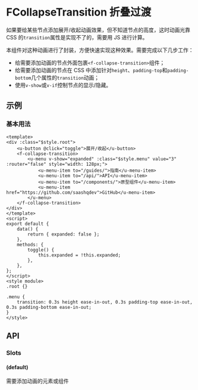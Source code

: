 <!-- 该 README.md 根据 api.yaml 和 docs/*.md 自动生成，为了方便在 GitHub 和 NPM 上查阅。如需修改，请查看源文件 -->

# FCollapseTransition 折叠过渡

如果要给某些节点添加展开/收起动画效果，但不知道节点的高度，这时动画光靠 CSS 的`transition`属性是实现不了的，需要用 JS 进行计算。

本组件对这种动画进行了封装，方便快速实现这种效果。需要完成以下几步工作：

- 给需要添加动画的节点外面包裹`<f-collapse-transition>`组件；
- 给需要添加动画的节点在 CSS 中添加针对`height`、`padding-top`和`padding-bottom`几个属性的`transition`动画；
- 使用`v-show`或`v-if`控制节点的显示/隐藏。

## 示例
### 基本用法

``` vue
<template>
<div :class="$style.root">
    <u-button @click="toggle">展开/收起</u-button>
    <f-collapse-transition>
        <u-menu v-show="expanded" :class="$style.menu" value="3" :router="false" style="width: 128px;">
            <u-menu-item to="/guides/">指南</u-menu-item>
            <u-menu-item to="/api/">API</u-menu-item>
            <u-menu-item to="/components/">原型组件</u-menu-item>
            <u-menu-item href="https://github.com/saashqdev">GitHub</u-menu-item>
        </u-menu>
    </f-collapse-transition>
</div>
</template>
<script>
export default {
    data() {
        return { expanded: false };
    },
    methods: {
        toggle() {
            this.expanded = !this.expanded;
        },
    },
};
</script>
<style module>
.root {}

.menu {
    transition: 0.3s height ease-in-out, 0.3s padding-top ease-in-out, 0.3s padding-bottom ease-in-out;
}
</style>
```

## API
### Slots

#### (default)

需要添加动画的元素或组件
